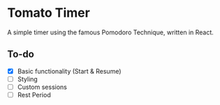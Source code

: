 # Tomato Timer

A simple timer using the famous Pomodoro Technique, written in React.

## To-do

- [x] Basic functionality (Start & Resume)
- [ ] Styling
- [ ] Custom sessions
- [ ] Rest Period